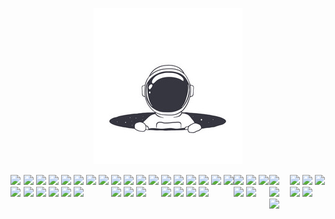 <p align="center">
  <img src="https://github.com/roramigator/roramigator/blob/master/psychonaut.jpg" />
</p>

<div style="display:flex">
  <!-- desktops -->
  <span>
    <!-- distro & wm
    <img width="24px" src="https://cdn.jsdelivr.net/npm/simple-icons@3.3.0/icons/archlinux.svg" />
    <img width="24px" src="https://cdn.jsdelivr.net/npm/simple-icons@3.3.0/icons/awesomewm.svg" />
    -->
    <img width="24px" src="https://cdn.jsdelivr.net/npm/simple-icons@3.3.0/icons/linux.svg" />
    <img width="24px" src="https://cdn.jsdelivr.net/npm/simple-icons@3.3.0/icons/apple.svg" />
  </span>
  
  <!-- daily bread -->
  <span>
    <img width="24px" src="https://cdn.jsdelivr.net/npm/simple-icons@3.3.0/icons/atom.svg" />
    <img width="24px" src="https://cdn.jsdelivr.net/npm/simple-icons@3.3.0/icons/react.svg" />
    <img width="24px" src="https://cdn.jsdelivr.net/npm/simple-icons@3.3.0/icons/reactrouter.svg" />
    <img width="24px" src="https://cdn.jsdelivr.net/npm/simple-icons@3.3.0/icons/sass.svg" />
    <img width="24px" src="https://cdn.jsdelivr.net/npm/simple-icons@3.3.0/icons/git.svg" />
    <img width="24px" src="https://cdn.jsdelivr.net/npm/simple-icons@3.3.0/icons/github.svg" />
    <img width="24px" src="https://cdn.jsdelivr.net/npm/simple-icons@3.3.0/icons/markdown.svg" />
    <img width="24px" src="https://cdn.jsdelivr.net/npm/simple-icons@3.3.0/icons/typescript.svg" />
    <img width="24px" src="https://cdn.jsdelivr.net/npm/simple-icons@3.3.0/icons/json.svg" />
    <img width="24px" src="https://cdn.jsdelivr.net/npm/simple-icons@3.3.0/icons/yarn.svg" />
    <img width="24px" src="https://cdn.jsdelivr.net/npm/simple-icons@3.3.0/icons/npm.svg" />
  <img width="24px" src="https://cdn.jsdelivr.net/npm/simple-icons@3.3.0/icons/postman.svg" />
  </span>

  <!-- want to learn -->
  <span>
    <img width="24px" src="https://cdn.jsdelivr.net/npm/simple-icons@3.3.0/icons/deno.svg" />
    <img width="24px" src="https://cdn.jsdelivr.net/npm/simple-icons@3.3.0/icons/ruby.svg" />
    <img width="24px" src="https://cdn.jsdelivr.net/npm/simple-icons@3.3.0/icons/arduino.svg" />
    <img width="24px" src="https://cdn.jsdelivr.net/npm/simple-icons@3.3.0/icons/electron.svg" />
    <img width="24px" src="https://cdn.jsdelivr.net/npm/simple-icons@3.3.0/icons/python.svg" />
    <img width="24px" src="https://cdn.jsdelivr.net/npm/simple-icons@3.3.0/icons/bitcoin.svg" />
    <img width="24px" src="https://cdn.jsdelivr.net/npm/simple-icons@3.3.0/icons/tensorflow.svg" />
  </span>
  
  <!-- worked with -->
  <span>
    <img width="24px" src="https://cdn.jsdelivr.net/npm/simple-icons@3.3.0/icons/node-dot-js.svg" />
    <img width="24px" src="https://cdn.jsdelivr.net/npm/simple-icons@3.3.0/icons/raspberrypi.svg" />
    <img width="24px" src="https://cdn.jsdelivr.net/npm/simple-icons@3.3.0/icons/material-ui.svg" />
    <img width="24px" src="https://cdn.jsdelivr.net/npm/simple-icons@3.3.0/icons/html5.svg" />
    <img width="24px" src="https://cdn.jsdelivr.net/npm/simple-icons@3.3.0/icons/css3.svg" />
    <img width="24px" src="https://cdn.jsdelivr.net/npm/simple-icons@3.3.0/icons/twilio.svg" />
    <img width="24px" src="https://cdn.jsdelivr.net/npm/simple-icons@3.3.0/icons/webpack.svg" />
    <img width="24px" src="https://cdn.jsdelivr.net/npm/simple-icons@3.3.0/icons/firebase.svg" />
    <img width="24px" src="https://cdn.jsdelivr.net/npm/simple-icons@3.3.0/icons/babel.svg" />
    <img width="24px" src="https://cdn.jsdelivr.net/npm/simple-icons@3.3.0/icons/lua.svg" />
  </span>
  
  <!-- social -->
  <span>
    <img width="24px" src="https://cdn.jsdelivr.net/npm/simple-icons@3.3.0/icons/diaspora.svg" />
    <img width="24px" src="https://cdn.jsdelivr.net/npm/simple-icons@3.3.0/icons/twitter.svg" />
    <img width="24px" src="https://cdn.jsdelivr.net/npm/simple-icons@3.3.0/icons/angellist.svg" />
    <img width="24px" src="https://cdn.jsdelivr.net/npm/simple-icons@3.3.0/icons/freecodecamp.svg" />
    <img width="24px" src="https://cdn.jsdelivr.net/npm/simple-icons@3.3.0/icons/dev-dot-to.svg" />
  </span>

  <!-- clouds -->
  <span>
    <img width="24px" src="https://cdn.jsdelivr.net/npm/simple-icons@3.3.0/icons/netlify.svg" />
     <img width="24px" src="https://cdn.jsdelivr.net/npm/simple-icons@3.3.0/icons/digitalocean.svg" />
    <img width="24px" src="https://cdn.jsdelivr.net/npm/simple-icons@3.3.0/icons/linode.svg" />
  </span>

  <!-- shares -->
  <span>
    <img width="24px" src="https://cdn.jsdelivr.net/npm/simple-icons@3.3.0/icons/duckduckgo.svg" />
    <img width="24px" src="https://cdn.jsdelivr.net/npm/simple-icons@3.3.0/icons/opensourceinitiative.svg" />
    <img width="24px" src="https://cdn.jsdelivr.net/npm/simple-icons@3.3.0/icons/tor.svg" />
  <img width="24px" src="https://cdn.jsdelivr.net/npm/simple-icons@3.3.0/icons/ycombinator.svg" />
    <img width="24px" src="https://cdn.jsdelivr.net/npm/simple-icons@3.3.0/icons/protonmail.svg" />
  </span>
</div>
